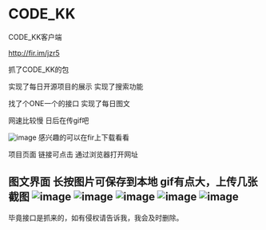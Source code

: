 # CODE_KK
CODE_KK客户端

http://fir.im/jzr5

抓了CODE_KK的包


实现了每日开源项目的展示
实现了搜索功能

找了个ONE一个的接口 
实现了每日图文

网速比较慢 
日后在传gif吧  



![image](https://github.com/sth0409/CODE_KK/blob/master/20-0-18-12-21-18685.gif)
感兴趣的可以在fir上下载看看




项目页面 链接可点击 通过浏览器打开网址

图文界面 长按图片可保存到本地
gif有点大，上传几张截图
![image](https://github.com/sth0409/CODE_KK/blob/master/QQ%E5%9B%BE%E7%89%8720161223112808.jpg)
![image](https://github.com/sth0409/CODE_KK/blob/master/QQ%E5%9B%BE%E7%89%8720161223112819.jpg)
![image](https://github.com/sth0409/CODE_KK/blob/master/QQ%E5%9B%BE%E7%89%8720161223112824.jpg)
![image](https://github.com/sth0409/CODE_KK/blob/master/QQ%E5%9B%BE%E7%89%8720161223112829.jpg)
![image](https://github.com/sth0409/CODE_KK/blob/master/QQ%E5%9B%BE%E7%89%8720161223112833.jpg)
------------------------------------------------


毕竟接口是抓来的，如有侵权请告诉我，我会及时删除。
